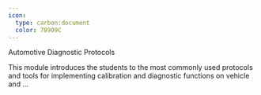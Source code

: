 ```yaml
---
icon:
  type: carbon:document
  color: 78909C
---
```

Automotive Diagnostic Protocols

This module introduces the students to the most commonly used protocols and tools for implementing calibration and diagnostic functions on vehicle and ... 
